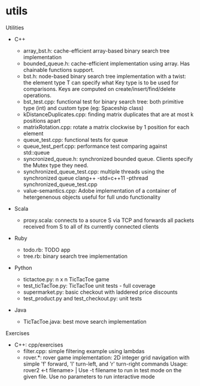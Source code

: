 # utils
Utilities

* C++
  - array_bst.h: cache-efficient array-based binary search tree implementation
  - bounded_queue.h: cache-efficient implementation using array. Has chainable functions support.
  - bst.h: node-based binary search tree implementation with a twist: the element type T can specify
    what Key type is to be used for comparisons. Keys are computed on create/insert/find/delete operations.
  - bst_test.cpp: functional test for binary search tree: both primitive type (int) and custom type (eg: Spaceship class)
  - kDistanceDuplicates.cpp: finding matrix duplicates that are at most k positions apart
  - matrixRotation.cpp: rotate a matrix clockwise by 1 position for each element
  - queue_test.cpp: functional tests for queue
  - queue_test_perf.cpp: performance test comparing against std::queue
  - syncronized_queue.h: synchronized bounded queue. Clients specify the Mutex type they need.
  - synchronized_queue_test.cpp: multiple threads using the synchronized queue
    clang++ -std=c++11 -pthread synchronized_queue_test.cpp
  - value-semantics.cpp: Adobe implementation of a container of hetergenenous objects useful for full undo functionality

* Scala
  - proxy.scala: connects to a source S via TCP and forwards all packets received
    from S to all of its currently connected clients

* Ruby
  - todo.rb: TODO app
  - tree.rb: binary search tree implementation

* Python
  - tictactoe.py: n x n TicTacToe game
  - test_ticTacToe.py: TicTacToe unit tests - full coverage
  - supermarket.py: basic checkout with laddered price discounts
  - test_product.py and test_checkout.py: unit tests

* Java
  - TicTacToe.java: best move search implementation

Exercises
* C++: cpp/exercises
  - filter.cpp: simple filtering example using lambdas
  - rover.*: rover game implementation: 2D integer grid navigation with simple 'f' forward, 'l' turn-left, and 'r' turn-right commands
    Usage: rover2 <-t filename> | Use -t filename to run in test mode on the given file. Use no parameters to run interactive mode
